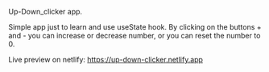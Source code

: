 Up-Down_clicker app.

Simple app just to learn and use useState hook. By clicking on the buttons + and - you can increase or decrease number, or you can reset the number to 0. 

Live preview on netlify: https://up-down-clicker.netlify.app
